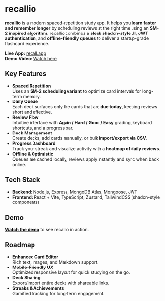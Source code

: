 # recallio

**recallio** is a modern spaced-repetition study app. It helps you **learn faster and remember longer** by scheduling reviews at the right time using an **SM-2 inspired algorithm**. recallio combines a **sleek shadcn-style UI**, **JWT authentication**, and **offline-friendly queues** to deliver a startup-grade flashcard experience.

**Live App:** [recall.app](https://recallio-five.vercel.app/)  
**Demo Video:** [Watch here](demo_link_here)

## Key Features

- **Spaced Repetition**  
  Uses an **SM-2 scheduling variant** to optimize card intervals for long-term memory.
- **Daily Queue**  
  Each deck surfaces only the cards that are **due today**, keeping reviews short and effective.
- **Review Flow**  
  Intuitive interface with **Again / Hard / Good / Easy** grading, keyboard shortcuts, and a progress bar.
- **Deck Management**  
  Create decks, add cards manually, or bulk **import/export via CSV**.
- **Progress Dashboard**  
  Track your streak and visualize activity with a **heatmap of daily reviews**.
- **Offline & Optimistic**  
  Queues are cached locally; reviews apply instantly and sync when back online.

## Tech Stack

- **Backend:** Node.js, Express, MongoDB Atlas, Mongoose, JWT
- **Frontend:** React + Vite, TypeScript, Zustand, TailwindCSS (shadcn-style components)

## Demo

**[Watch the demo](demo_link_here)** to see recallio in action.

## Roadmap

- **Enhanced Card Editor**  
  Rich text, images, and Markdown support.
- **Mobile-Friendly UX**  
  Optimized responsive layout for quick studying on the go.
- **Deck Sharing**  
  Export/import entire decks with shareable links.
- **Streaks & Achievements**  
  Gamified tracking for long-term engagement.
